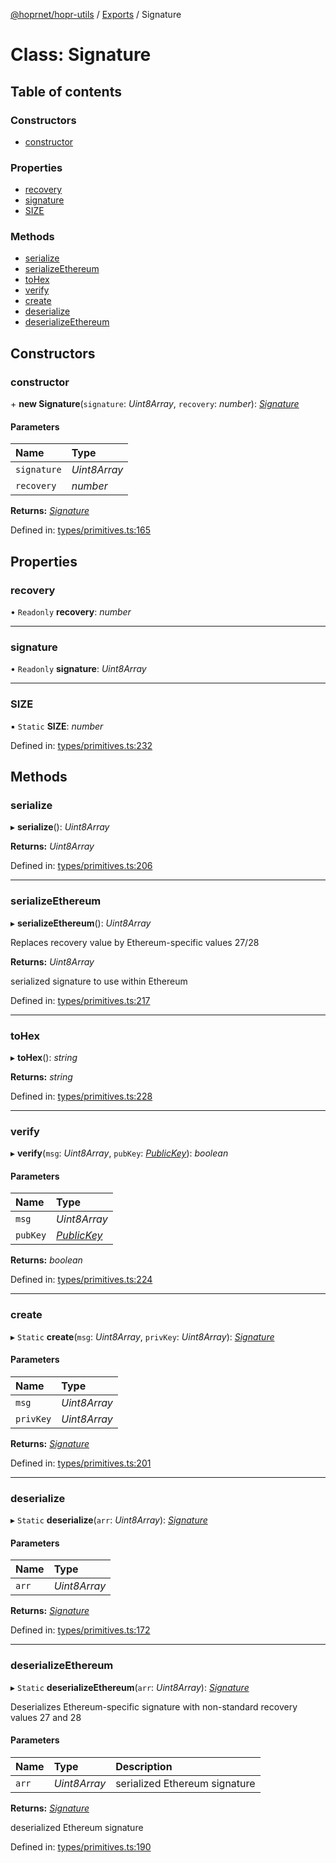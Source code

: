 [@hoprnet/hopr-utils](../README.md) / [Exports](../modules.md) / Signature

# Class: Signature

## Table of contents

### Constructors

- [constructor](signature.md#constructor)

### Properties

- [recovery](signature.md#recovery)
- [signature](signature.md#signature)
- [SIZE](signature.md#size)

### Methods

- [serialize](signature.md#serialize)
- [serializeEthereum](signature.md#serializeethereum)
- [toHex](signature.md#tohex)
- [verify](signature.md#verify)
- [create](signature.md#create)
- [deserialize](signature.md#deserialize)
- [deserializeEthereum](signature.md#deserializeethereum)

## Constructors

### constructor

\+ **new Signature**(`signature`: *Uint8Array*, `recovery`: *number*): [*Signature*](signature.md)

#### Parameters

| Name | Type |
| :------ | :------ |
| `signature` | *Uint8Array* |
| `recovery` | *number* |

**Returns:** [*Signature*](signature.md)

Defined in: [types/primitives.ts:165](https://github.com/hoprnet/hoprnet/blob/master/packages/utils/src/types/primitives.ts#L165)

## Properties

### recovery

• `Readonly` **recovery**: *number*

___

### signature

• `Readonly` **signature**: *Uint8Array*

___

### SIZE

▪ `Static` **SIZE**: *number*

Defined in: [types/primitives.ts:232](https://github.com/hoprnet/hoprnet/blob/master/packages/utils/src/types/primitives.ts#L232)

## Methods

### serialize

▸ **serialize**(): *Uint8Array*

**Returns:** *Uint8Array*

Defined in: [types/primitives.ts:206](https://github.com/hoprnet/hoprnet/blob/master/packages/utils/src/types/primitives.ts#L206)

___

### serializeEthereum

▸ **serializeEthereum**(): *Uint8Array*

Replaces recovery value by Ethereum-specific values 27/28

**Returns:** *Uint8Array*

serialized signature to use within Ethereum

Defined in: [types/primitives.ts:217](https://github.com/hoprnet/hoprnet/blob/master/packages/utils/src/types/primitives.ts#L217)

___

### toHex

▸ **toHex**(): *string*

**Returns:** *string*

Defined in: [types/primitives.ts:228](https://github.com/hoprnet/hoprnet/blob/master/packages/utils/src/types/primitives.ts#L228)

___

### verify

▸ **verify**(`msg`: *Uint8Array*, `pubKey`: [*PublicKey*](publickey.md)): *boolean*

#### Parameters

| Name | Type |
| :------ | :------ |
| `msg` | *Uint8Array* |
| `pubKey` | [*PublicKey*](publickey.md) |

**Returns:** *boolean*

Defined in: [types/primitives.ts:224](https://github.com/hoprnet/hoprnet/blob/master/packages/utils/src/types/primitives.ts#L224)

___

### create

▸ `Static` **create**(`msg`: *Uint8Array*, `privKey`: *Uint8Array*): [*Signature*](signature.md)

#### Parameters

| Name | Type |
| :------ | :------ |
| `msg` | *Uint8Array* |
| `privKey` | *Uint8Array* |

**Returns:** [*Signature*](signature.md)

Defined in: [types/primitives.ts:201](https://github.com/hoprnet/hoprnet/blob/master/packages/utils/src/types/primitives.ts#L201)

___

### deserialize

▸ `Static` **deserialize**(`arr`: *Uint8Array*): [*Signature*](signature.md)

#### Parameters

| Name | Type |
| :------ | :------ |
| `arr` | *Uint8Array* |

**Returns:** [*Signature*](signature.md)

Defined in: [types/primitives.ts:172](https://github.com/hoprnet/hoprnet/blob/master/packages/utils/src/types/primitives.ts#L172)

___

### deserializeEthereum

▸ `Static` **deserializeEthereum**(`arr`: *Uint8Array*): [*Signature*](signature.md)

Deserializes Ethereum-specific signature with
non-standard recovery values 27 and 28

#### Parameters

| Name | Type | Description |
| :------ | :------ | :------ |
| `arr` | *Uint8Array* | serialized Ethereum signature |

**Returns:** [*Signature*](signature.md)

deserialized Ethereum signature

Defined in: [types/primitives.ts:190](https://github.com/hoprnet/hoprnet/blob/master/packages/utils/src/types/primitives.ts#L190)
